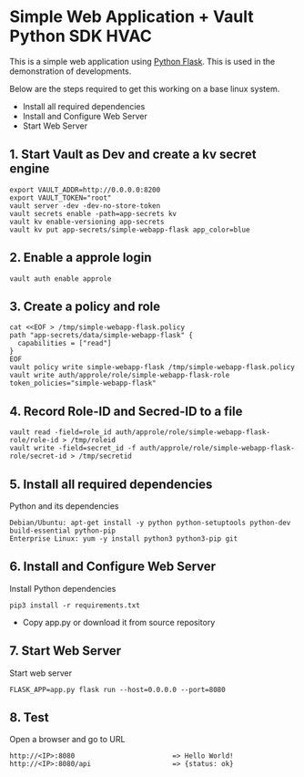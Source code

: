 # Simple Web Application + Vault Python SDK HVAC

This is a simple web application using [Python Flask](http://flask.pocoo.org/). 
This is used in the demonstration of developments.
  
  Below are the steps required to get this working on a base linux system.
  
  - Install all required dependencies
  - Install and Configure Web Server
  - Start Web Server

## 1. Start Vault as Dev and create a kv secret engine

    export VAULT_ADDR=http://0.0.0.0:8200
    export VAULT_TOKEN="root"
    vault server -dev -dev-no-store-token
    vault secrets enable -path=app-secrets kv
    vault kv enable-versioning app-secrets
    vault kv put app-secrets/simple-webapp-flask app_color=blue

## 2. Enable a approle login

    vault auth enable approle
    
## 3. Create a policy and role

    cat <<EOF > /tmp/simple-webapp-flask.policy
    path "app-secrets/data/simple-webapp-flask" {
      capabilities = ["read"]
    }
    EOF
    vault policy write simple-webapp-flask /tmp/simple-webapp-flask.policy
    vault write auth/approle/role/simple-webapp-flask-role token_policies="simple-webapp-flask"

## 4. Record Role-ID and Secred-ID to a file

    vault read -field=role_id auth/approle/role/simple-webapp-flask-role/role-id > /tmp/roleid
    vault write -field=secret_id -f auth/approle/role/simple-webapp-flask-role/secret-id > /tmp/secretid

## 5. Install all required dependencies
  
  Python and its dependencies

    Debian/Ubuntu: apt-get install -y python python-setuptools python-dev build-essential python-pip
    Enterprise Linux: yum -y install python3 python3-pip git

   
## 6. Install and Configure Web Server

Install Python dependencies

    pip3 install -r requirements.txt

- Copy app.py or download it from source repository

## 7. Start Web Server

Start web server

    FLASK_APP=app.py flask run --host=0.0.0.0 --port=8080
    
## 8. Test

Open a browser and go to URL

    http://<IP>:8080                        => Hello World!
    http://<IP>:8080/api                    => {status: ok}
